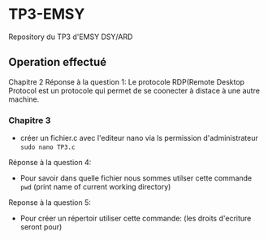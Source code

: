 # TP3-EMSY
Repository du TP3 d'EMSY DSY/ARD


## Operation effectué
Chapitre 2
Réponse à la question 1:
Le protocole RDP(Remote Desktop Protocol est un protocole qui permet de se coonecter à distace à une autre machine.



### Chapitre 3
* créer un fichier.c avec l'editeur nano via ls permission d'administrateur
`sudo nano TP3.c`

Réponse à la question 4:
* Pour savoir dans quelle fichier nous sommes utilser cette commande
`pwd`  (print name of current working directory)

Reponse à la question 5:
* Pour créer un répertoir utiliser cette commande: (les droits d'ecriture seront pour)


